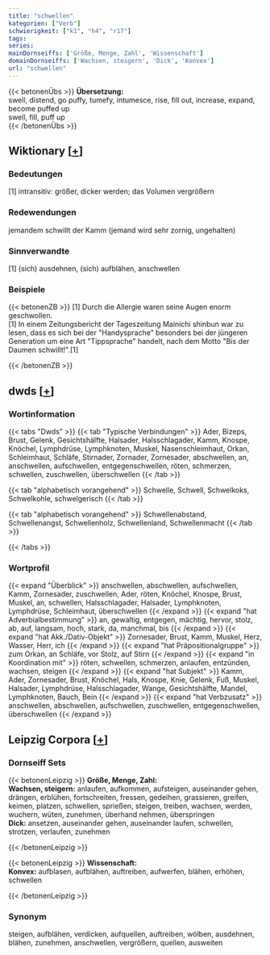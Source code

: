 ```yaml
---
title: "schwellen"
kategorien: ["Verb"]
schwierigkeit: ["k1", "h4", "r17"]
tags:
series:
mainDornseiffs: ['Größe, Menge, Zahl', 'Wissenschaft']
domainDornseiffs: ['Wachsen, steigern', 'Dick', 'Konvex']
url: "schwellen"
---
```


{{< betonenÜbs >}}
**Übersetzung:**  
swell, distend, go puffy, tumefy, intumesce, rise, fill out, increase, expand, become puffed up  
swell, fill, puff up  
{{< /betonenÜbs >}}

## Wiktionary [[+](https://de.wiktionary.org/wiki/schwellen)]

### Bedeutungen
[1] intransitiv: größer, dicker werden; das Volumen vergrößern  

### Redewendungen
jemandem schwillt der Kamm (jemand wird sehr zornig, ungehalten)  

### Sinnverwandte
[1] (sich) ausdehnen, (sich) aufblähen, anschwellen  

### Beispiele
{{< betonenZB >}}
[1] Durch die Allergie waren seine Augen enorm geschwollen.  
[1] In einem Zeitungsbericht der Tageszeitung Mainichi shinbun war zu lesen, dass es sich bei der "Handysprache" besonders bei der jüngeren Generation um eine Art "Tippsprache" handelt, nach dem Motto "Bis der Daumen schwillt!".[1]  

{{< /betonenZB >}}


## dwds [[+](https://www.dwds.de/wb/schwellen)]

### Wortinformation
{{< tabs "Dwds" >}}
{{< tab "Typische Verbindungen" >}}
Ader, Bizeps, Brust, Gelenk, Gesichtshälfte, Halsader, Halsschlagader, Kamm, Knospe, Knöchel, Lymphdrüse, Lymphknoten, Muskel, Nasenschleimhaut, Orkan, Schleimhaut, Schläfe, Stirnader, Zornader, Zornesader, abschwellen, an, anschwellen, aufschwellen, entgegenschwellen, röten, schmerzen, schwellen, zuschwellen, überschwellen
{{< /tab >}}

{{< tab "alphabetisch vorangehend" >}}
Schwelle, Schwell, Schwelkoks, Schwelkohle, schwelgerisch
{{< /tab >}}

{{< tab "alphabetisch vorangehend" >}}
Schwellenabstand, Schwellenangst, Schwellenholz, Schwellenland, Schwellenmacht
{{< /tab >}}

{{< /tabs >}}

### Wortprofil
{{< expand "Überblick" >}} anschwellen, abschwellen, aufschwellen, Kamm, Zornesader, zuschwellen, Ader, röten, Knöchel, Knospe, Brust, Muskel, an, schwellen, Halsschlagader, Halsader, Lymphknoten, Lymphdrüse, Schleimhaut, überschwellen {{< /expand >}}
{{< expand "hat Adverbialbestimmung" >}} an, gewaltig, entgegen, mächtig, hervor, stolz, ab, auf, langsam, hoch, stark, da, manchmal, bis {{< /expand >}}
{{< expand "hat Akk./Dativ-Objekt" >}} Zornesader, Brust, Kamm, Muskel, Herz, Wasser, Herr, ich {{< /expand >}}
{{< expand "hat Präpositionalgruppe" >}} zum Orkan, an Schläfe, vor Stolz, auf Stirn {{< /expand >}}
{{< expand "in Koordination mit" >}} röten, schwellen, schmerzen, anlaufen, entzünden, wachsen, steigen {{< /expand >}}
{{< expand "hat Subjekt" >}} Kamm, Ader, Zornesader, Brust, Knöchel, Hals, Knospe, Knie, Gelenk, Fuß, Muskel, Halsader, Lymphdrüse, Halsschlagader, Wange, Gesichtshälfte, Mandel, Lymphknoten, Bauch, Bein {{< /expand >}}
{{< expand "hat Verbzusatz" >}} anschwellen, abschwellen, aufschwellen, zuschwellen, entgegenschwellen, überschwellen {{< /expand >}}

## Leipzig Corpora [[+](https://corpora.uni-leipzig.de/en/res?word=schwellen&corpusId=deu_newscrawl-public_2018)]

### Dornseiff Sets
{{< betonenLeipzig >}}
**Größe, Menge, Zahl:**  
**Wachsen, steigern:** anlaufen, aufkommen, aufsteigen, auseinander gehen, drängen, erblühen, fortschreiten, fressen, gedeihen, grassieren, greifen, keimen, platzen, schwellen, sprießen, steigen, treiben, wachsen, werden, wuchern, wüten, zunehmen, überhand nehmen, überspringen  
**Dick:** ansetzen, auseinander gehen, auseinander laufen, schwellen, strotzen, verlaufen, zunehmen  

{{< /betonenLeipzig >}}


{{< betonenLeipzig >}}
**Wissenschaft:**  
**Konvex:** aufblasen, aufblähen, auftreiben, aufwerfen, blähen, erhöhen, schwellen  

{{< /betonenLeipzig >}}

### Synonym
steigen, aufblähen, verdicken, aufquellen, auftreiben, wölben, ausdehnen, blähen, zunehmen, anschwellen, vergrößern, quellen, ausweiten

